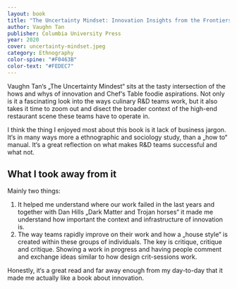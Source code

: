 ```yaml
---
layout: book 
title: "The Uncertainty Mindset: Innovation Insights from the Frontiers of Food"
author: Vaughn Tan
publisher: Columbia University Press
year: 2020
cover: uncertainty-mindset.jpeg
category: Ethnography
color-spine: "#F0463B"
color-text: "#FEDEC7"
---
```

Vaughn Tan‘s „The Uncertainty Mindest“ sits at the tasty intersection of the hows and whys of innovation and Chef‘s Table foodie aspirations. Not only is it a fascinating look into the ways culinary R&D teams work, but it also takes it time to zoom out and disect the broader context of the high-end restaurant scene these teams have to operate in.

I think the thing I enjoyed most about this book is it lack of business jargon. It‘s in many ways more a ethnographic and sociology study, than a „how to“ manual. It‘s a great reflection on what makes R&D teams successful and what not.

## What I took away from it

Mainly two things:

1. It helped me understand where our work failed in the last years and together with Dan Hills „Dark Matter and Trojan horses“ it made me understand how important the context and infrastructure of innovation is.
2. The way teams rapidly improve on their work and how a „house style“ is created within these groups of individuals. The key is critique, critique and critique. Showing a work in progress and having people comment and exchange ideas similar to how design crit-sessions work.

Honestly, it‘s a great read and far away enough from my day-to-day that it made me actually like a book about innovation.